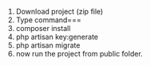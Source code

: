 1. Download project (zip file)
2. Type command===
3. composer install
4. php artisan key:generate
5. php artisan migrate
6. now run the project from public folder.
